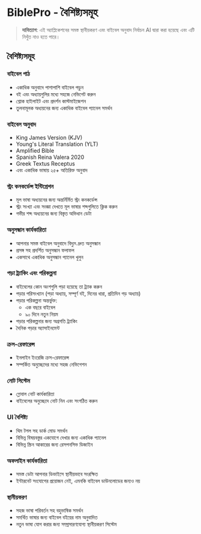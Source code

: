# BiblePro - বৈশিষ্ট্যসমূহ

> **দাবিত্যাগ**: এই অ্যাপ্লিকেশনের সমস্ত স্থানীয়করণ এবং বাইবেল অনুবাদ নির্বাচন AI দ্বারা করা হয়েছে এবং এটি নিখুঁত নাও হতে পারে।

## বৈশিষ্ট্যসমূহ

### বাইবেল পাঠ
- একাধিক অনুবাদে পাশাপাশি বাইবেল পড়ুন
- বই এবং অধ্যায়গুলির মধ্যে সহজে নেভিগেট করুন
- শ্লোক হাইলাইট এবং প্রদর্শন কাস্টমাইজেশন
- তুলনামূলক অধ্যয়নের জন্য একাধিক বাইবেল প্যানেল সমর্থন

### বাইবেল অনুবাদ
- King James Version (KJV)
- Young's Literal Translation (YLT)
- Amplified Bible
- Spanish Reina Valera 2020
- Greek Textus Receptus
- এবং একাধিক ভাষায় ২৫+ অতিরিক্ত অনুবাদ

### স্ট্রং কনকর্ডেন্স ইন্টিগ্রেশন
- মূল ভাষা অধ্যয়নের জন্য অন্তর্নির্মিত স্ট্রং কনকর্ডেন্স
- স্ট্রং সংখ্যা এবং সংজ্ঞা দেখতে মূল ভাষার শব্দগুলিতে ক্লিক করুন
- গভীর শব্দ অধ্যয়নের জন্য বিস্তৃত অভিধান ডেটা

### অনুসন্ধান কার্যকারিতা
- আপনার সমস্ত বাইবেল অনুবাদে বিদ্যুৎ দ্রুত অনুসন্ধান
- প্রসঙ্গ সহ প্রদর্শিত অনুসন্ধান ফলাফল
- একসাথে একাধিক অনুসন্ধান প্যানেল খুলুন

### পড়া ট্র্যাকিং এবং পরিকল্পনা
- বাইবেলের কোন অংশগুলি পড়া হয়েছে তা ট্র্যাক করুন
- পড়ার পরিসংখ্যান (পড়া অধ্যায়, সম্পূর্ণ বই, দিনের ধারা, প্রতিদিন গড় অধ্যায়)
- পড়ার পরিকল্পনা অন্তর্ভুক্ত:
  - এক বছরে বাইবেল
  - ৯০ দিনে নতুন নিয়ম
- পড়ার পরিকল্পনার জন্য অগ্রগতি ট্র্যাকিং
- দৈনিক পড়ার অ্যাসাইনমেন্ট

### ক্রস-রেফারেন্স
- ইনলাইন ইংরেজি ক্রস-রেফারেন্স
- সম্পর্কিত অনুচ্ছেদের মধ্যে সহজ নেভিগেশন

### নোট সিস্টেম
- গ্লোবাল নোট কার্যকারিতা
- বাইবেলের অনুচ্ছেদে নোট নিন এবং সংগঠিত করুন

### UI বৈশিষ্ট্য
- থিম টগল সহ ডার্ক মোড সমর্থন
- বিভিন্ন বিষয়বস্তুর একযোগে দেখার জন্য একাধিক প্যানেল
- বিভিন্ন স্ক্রিন আকারের জন্য রেসপনসিভ ডিজাইন

### অফলাইন কার্যকারিতা
- সমস্ত ডেটা আপনার ডিভাইসে স্থানীয়ভাবে সংরক্ষিত
- ইন্টারনেট সংযোগের প্রয়োজন নেই, এমনকি বাইবেল ডাউনলোডের জন্যও নয়

### স্থানীয়করণ
- সহজ ভাষা পরিবর্তন সহ বহুভাষিক সমর্থন
- সমর্থিত ভাষার জন্য বাইবেল বইয়ের নাম অনুবাদিত
- নতুন ভাষা যোগ করার জন্য সম্প্রসারণযোগ্য স্থানীয়করণ সিস্টেম